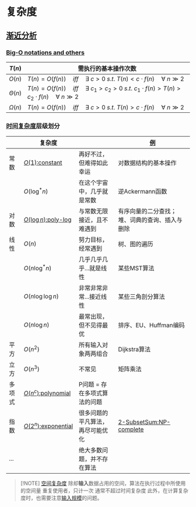 # 复杂度

## [渐近分析](files/books/dsacpp/dsacpp-3rd-edn.pdf#page=31&selection=64,19,71,1)

### [Big-O notations and others](files/books/dsacpp/dsacpp-3rd-edn.pdf#page=31&selection=87,0,91,2)

| $T(n)$          | 需执行的基本操作次数                                                                                                              |
| --------------- | ----------------------------------------------------------------------------------------------------------------------- |
| $O(n)$          | $T(n)=O(f(n))\quad iff\quad \exists\ c > 0\ s.t.\ T(n)<c\cdot f(n)\quad \forall\ n \gg 2$                               |
| $\Theta(n)$<br> | $T(n)=O(f(n))\quad iff\quad \exists\ c_{1}>c_{2} > 0\ s.t.\ c_{1}\cdot f(n)>T(n)>c_{2}\cdot f(n)\quad \forall\ n \gg 2$ |
| $\Omega(n)$     | $T(n)=O(f(n))\quad iff\quad \exists\ c > 0\ s.t.\ T(n)>c\cdot f(n)\quad \forall\ n \gg 2$                               |

### [时间复杂度](files/books/dsacpp/dsacpp-3rd-edn.pdf#page=30&selection=139,0,149,1)层级划分


|         | 复杂度                                                                                                |                  | [例](files/books/dsacpp/dsacpp-3rd-edn.pdf#page=33&selection=165,0,165,5)                          |
| ------- | -------------------------------------------------------------------------------------------------- | ---------------- | ------------------------------------------------------------------------------------------------- |
| 常数      | [$O(1)$:constant](files/slides/Tsinghua-DSA-2024Fall-chapter/01.Introduction.pdf#page=29)          | 再好不过，但难得如此幸运     | 对数据结构的基本操作                                                                                        |
|         | $O(\log^*n)$<br>                                                                                   | 在这个宇宙中，几乎就是常数    | 逆Ackermann函数                                                                                      |
| 对数      | [$O(\log n)$:poly-log](files/slides/Tsinghua-DSA-2024Fall-chapter/01.Introduction.pdf#page=30)<br> | 与常数无限接近，且不难遇到    | 有序向量的二分查找；堆、词典的查询、插入与删除                                                                           |
| 线性      | $O(n)$<br>                                                                                         | 努力目标，经常遇到        | 树、图的遍历                                                                                            |
|         | $O(n\log^*n)$<br>                                                                                  | 几乎几乎几乎...就是线性    | 某些MST算法                                                                                           |
|         | $O(n\log \log n)$                                                                                  | 非常非常非常...接近线性    | 某些三角剖分算法                                                                                          |
|         | $O(n\log n)$                                                                                       | 最常出现，但不见得最优      | 排序、EU、Huffman编码                                                                                   |
| 平方      | $O(n^2)$                                                                                           | 所有输入对象两两组合       | Dijkstra算法                                                                                        |
| 立方      | $O(n^3)$                                                                                           | 不常见              | 矩阵乘法                                                                                              |
| 多项式     | [$O(n^c)$:polynomial](files/slides/Tsinghua-DSA-2024Fall-chapter/01.Introduction.pdf#page=31)      | P问题 = 存在多项式算法的问题 |                                                                                                   |
| 指数      | [$O(2^n)$:exponential](files/slides/Tsinghua-DSA-2024Fall-chapter/01.Introduction.pdf#page=33)     | 很多问题的平凡算法，再尽可能优化 | [2-SubsetSum:NP-complete](files/slides/Tsinghua-DSA-2024Fall-chapter/01.Introduction.pdf#page=34) |
| ...<br> |                                                                                                    | 绝大多数问题，并不存在算法    |                                                                                                   |

> [!NOTE] [空间复杂度](files/books/dsacpp/dsacpp-3rd-edn.pdf#page=33&selection=64,0,64,5)
> 除却**输入**数据占用的空间，算法在执行过程中所使用的空间量 
> 重复使用者，只计一次
> 通常不超过时间复杂度
> 此外，在计算复杂度时，也需要注意[输入规模](files/books/dsacpp/dsacpp-3rd-edn.pdf#page=38&selection=52,0,55,2)的问题。

